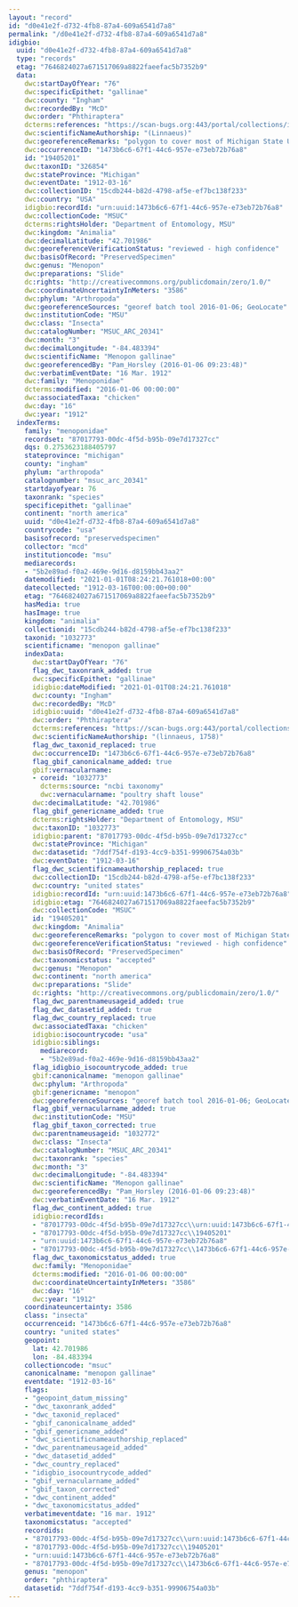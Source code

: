 ```yaml
---
layout: "record"
id: "d0e41e2f-d732-4fb8-87a4-609a6541d7a8"
permalink: "/d0e41e2f-d732-4fb8-87a4-609a6541d7a8"
idigbio:
  uuid: "d0e41e2f-d732-4fb8-87a4-609a6541d7a8"
  type: "records"
  etag: "7646824027a671517069a8822faeefac5b7352b9"
  data:
    dwc:startDayOfYear: "76"
    dwc:specificEpithet: "gallinae"
    dwc:county: "Ingham"
    dwc:recordedBy: "McD"
    dwc:order: "Phthiraptera"
    dcterms:references: "https://scan-bugs.org:443/portal/collections/individual/index.php?occid=19405201"
    dwc:scientificNameAuthorship: "(Linnaeus)"
    dwc:georeferenceRemarks: "polygon to cover most of Michigan State University"
    dwc:occurrenceID: "1473b6c6-67f1-44c6-957e-e73eb72b76a8"
    id: "19405201"
    dwc:taxonID: "326854"
    dwc:stateProvince: "Michigan"
    dwc:eventDate: "1912-03-16"
    dwc:collectionID: "15cdb244-b82d-4798-af5e-ef7bc138f233"
    dwc:country: "USA"
    idigbio:recordId: "urn:uuid:1473b6c6-67f1-44c6-957e-e73eb72b76a8"
    dwc:collectionCode: "MSUC"
    dcterms:rightsHolder: "Department of Entomology, MSU"
    dwc:kingdom: "Animalia"
    dwc:decimalLatitude: "42.701986"
    dwc:georeferenceVerificationStatus: "reviewed - high confidence"
    dwc:basisOfRecord: "PreservedSpecimen"
    dwc:genus: "Menopon"
    dwc:preparations: "Slide"
    dc:rights: "http://creativecommons.org/publicdomain/zero/1.0/"
    dwc:coordinateUncertaintyInMeters: "3586"
    dwc:phylum: "Arthropoda"
    dwc:georeferenceSources: "georef batch tool 2016-01-06; GeoLocate"
    dwc:institutionCode: "MSU"
    dwc:class: "Insecta"
    dwc:catalogNumber: "MSUC_ARC_20341"
    dwc:month: "3"
    dwc:decimalLongitude: "-84.483394"
    dwc:scientificName: "Menopon gallinae"
    dwc:georeferencedBy: "Pam_Horsley (2016-01-06 09:23:48)"
    dwc:verbatimEventDate: "16 Mar. 1912"
    dwc:family: "Menoponidae"
    dcterms:modified: "2016-01-06 00:00:00"
    dwc:associatedTaxa: "chicken"
    dwc:day: "16"
    dwc:year: "1912"
  indexTerms:
    family: "menoponidae"
    recordset: "87017793-00dc-4f5d-b95b-09e7d17327cc"
    dqs: 0.2753623188405797
    stateprovince: "michigan"
    county: "ingham"
    phylum: "arthropoda"
    catalognumber: "msuc_arc_20341"
    startdayofyear: 76
    taxonrank: "species"
    specificepithet: "gallinae"
    continent: "north america"
    uuid: "d0e41e2f-d732-4fb8-87a4-609a6541d7a8"
    countrycode: "usa"
    basisofrecord: "preservedspecimen"
    collector: "mcd"
    institutioncode: "msu"
    mediarecords:
    - "5b2e89ad-f0a2-469e-9d16-d8159bb43aa2"
    datemodified: "2021-01-01T08:24:21.761018+00:00"
    datecollected: "1912-03-16T00:00:00+00:00"
    etag: "7646824027a671517069a8822faeefac5b7352b9"
    hasMedia: true
    hasImage: true
    kingdom: "animalia"
    collectionid: "15cdb244-b82d-4798-af5e-ef7bc138f233"
    taxonid: "1032773"
    scientificname: "menopon gallinae"
    indexData:
      dwc:startDayOfYear: "76"
      flag_dwc_taxonrank_added: true
      dwc:specificEpithet: "gallinae"
      idigbio:dateModified: "2021-01-01T08:24:21.761018"
      dwc:county: "Ingham"
      dwc:recordedBy: "McD"
      idigbio:uuid: "d0e41e2f-d732-4fb8-87a4-609a6541d7a8"
      dwc:order: "Phthiraptera"
      dcterms:references: "https://scan-bugs.org:443/portal/collections/individual/index.php?occid=19405201"
      dwc:scientificNameAuthorship: "(linnaeus, 1758)"
      flag_dwc_taxonid_replaced: true
      dwc:occurrenceID: "1473b6c6-67f1-44c6-957e-e73eb72b76a8"
      flag_gbif_canonicalname_added: true
      gbif:vernacularname:
      - coreid: "1032773"
        dcterms:source: "ncbi taxonomy"
        dwc:vernacularname: "poultry shaft louse"
      dwc:decimalLatitude: "42.701986"
      flag_gbif_genericname_added: true
      dcterms:rightsHolder: "Department of Entomology, MSU"
      dwc:taxonID: "1032773"
      idigbio:parent: "87017793-00dc-4f5d-b95b-09e7d17327cc"
      dwc:stateProvince: "Michigan"
      dwc:datasetid: "7ddf754f-d193-4cc9-b351-99906754a03b"
      dwc:eventDate: "1912-03-16"
      flag_dwc_scientificnameauthorship_replaced: true
      dwc:collectionID: "15cdb244-b82d-4798-af5e-ef7bc138f233"
      dwc:country: "united states"
      idigbio:recordId: "urn:uuid:1473b6c6-67f1-44c6-957e-e73eb72b76a8"
      idigbio:etag: "7646824027a671517069a8822faeefac5b7352b9"
      dwc:collectionCode: "MSUC"
      id: "19405201"
      dwc:kingdom: "Animalia"
      dwc:georeferenceRemarks: "polygon to cover most of Michigan State University"
      dwc:georeferenceVerificationStatus: "reviewed - high confidence"
      dwc:basisOfRecord: "PreservedSpecimen"
      dwc:taxonomicstatus: "accepted"
      dwc:genus: "Menopon"
      dwc:continent: "north america"
      dwc:preparations: "Slide"
      dc:rights: "http://creativecommons.org/publicdomain/zero/1.0/"
      flag_dwc_parentnameusageid_added: true
      flag_dwc_datasetid_added: true
      flag_dwc_country_replaced: true
      dwc:associatedTaxa: "chicken"
      idigbio:isocountrycode: "usa"
      idigbio:siblings:
        mediarecord:
        - "5b2e89ad-f0a2-469e-9d16-d8159bb43aa2"
      flag_idigbio_isocountrycode_added: true
      gbif:canonicalname: "menopon gallinae"
      dwc:phylum: "Arthropoda"
      gbif:genericname: "menopon"
      dwc:georeferenceSources: "georef batch tool 2016-01-06; GeoLocate"
      flag_gbif_vernacularname_added: true
      dwc:institutionCode: "MSU"
      flag_gbif_taxon_corrected: true
      dwc:parentnameusageid: "1032772"
      dwc:class: "Insecta"
      dwc:catalogNumber: "MSUC_ARC_20341"
      dwc:taxonrank: "species"
      dwc:month: "3"
      dwc:decimalLongitude: "-84.483394"
      dwc:scientificName: "Menopon gallinae"
      dwc:georeferencedBy: "Pam_Horsley (2016-01-06 09:23:48)"
      dwc:verbatimEventDate: "16 Mar. 1912"
      flag_dwc_continent_added: true
      idigbio:recordIds:
      - "87017793-00dc-4f5d-b95b-09e7d17327cc\\urn:uuid:1473b6c6-67f1-44c6-957e-e73eb72b76a8"
      - "87017793-00dc-4f5d-b95b-09e7d17327cc\\19405201"
      - "urn:uuid:1473b6c6-67f1-44c6-957e-e73eb72b76a8"
      - "87017793-00dc-4f5d-b95b-09e7d17327cc\\1473b6c6-67f1-44c6-957e-e73eb72b76a8"
      flag_dwc_taxonomicstatus_added: true
      dwc:family: "Menoponidae"
      dcterms:modified: "2016-01-06 00:00:00"
      dwc:coordinateUncertaintyInMeters: "3586"
      dwc:day: "16"
      dwc:year: "1912"
    coordinateuncertainty: 3586
    class: "insecta"
    occurrenceid: "1473b6c6-67f1-44c6-957e-e73eb72b76a8"
    country: "united states"
    geopoint:
      lat: 42.701986
      lon: -84.483394
    collectioncode: "msuc"
    canonicalname: "menopon gallinae"
    eventdate: "1912-03-16"
    flags:
    - "geopoint_datum_missing"
    - "dwc_taxonrank_added"
    - "dwc_taxonid_replaced"
    - "gbif_canonicalname_added"
    - "gbif_genericname_added"
    - "dwc_scientificnameauthorship_replaced"
    - "dwc_parentnameusageid_added"
    - "dwc_datasetid_added"
    - "dwc_country_replaced"
    - "idigbio_isocountrycode_added"
    - "gbif_vernacularname_added"
    - "gbif_taxon_corrected"
    - "dwc_continent_added"
    - "dwc_taxonomicstatus_added"
    verbatimeventdate: "16 mar. 1912"
    taxonomicstatus: "accepted"
    recordids:
    - "87017793-00dc-4f5d-b95b-09e7d17327cc\\urn:uuid:1473b6c6-67f1-44c6-957e-e73eb72b76a8"
    - "87017793-00dc-4f5d-b95b-09e7d17327cc\\19405201"
    - "urn:uuid:1473b6c6-67f1-44c6-957e-e73eb72b76a8"
    - "87017793-00dc-4f5d-b95b-09e7d17327cc\\1473b6c6-67f1-44c6-957e-e73eb72b76a8"
    genus: "menopon"
    order: "phthiraptera"
    datasetid: "7ddf754f-d193-4cc9-b351-99906754a03b"
---
```

